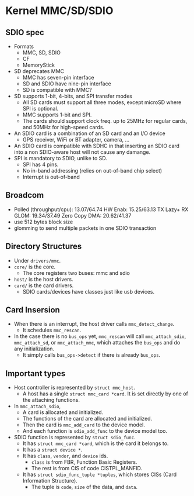 Kernel MMC/SD/SDIO
==================

## SDIO spec

- Formats
  - MMC, SD, SDIO
  - CF
  - MemoryStick
- SD deprecates MMC
  - MMC has seven-pin interface
  - SD and SDIO have nine-pin interface
  - SD is compatible with MMC?
- SD supports 1-bit, 4-bits, and SPI transfer modes
  - All SD cards must support all three modes, except microSD where SPI is
    optional.
  - MMC supports 1-bit and SPI.
  - The cards should support clock freq. up to 25MHz for regular cards, and
    50MHz for high-speed cards.
- An SDIO card is a combination of an SD card and an I/O device
  - GPS receiver, WiFi or BT adapter, camera, ...
- An SDIO card is compatible with SDHC in that inserting an SDIO card into a
  non SDIO-aware host will not cause any damange.
- SPI is mandatory to SDIO, unlike to SD.
  - SPI has 4 pins.
  - No in-band addressing (relies on out-of-band chip select)
  - Interrupt is out-of-band

## Broadcom

- Polled (throughput/cpu): 13.07/64.74
  HW Enab: 15.25/63.13
  TX Lazy+ RX GLOM: 19.34/37.49
  Zero Copy DMA: 20.62/41.37
- use 512 bytes block size
- glomming to send multiple packets in one SDIO transaction

## Directory Structures

- Under `drivers/mmc`.
- `core/` is the core.
  - The core registers two buses: mmc and sdio
- `host/` is the host drivers.
- `card/` is the card drivers.
  - SDIO cards/devices have classes just like usb devices.

## Card Insersion

- When there is an interrupt, the host driver calls `mmc_detect_change`.
  - It schedules `mmc_rescan`.
- In the case there is no `bus_ops` yet, `mmc_rescan` will
  call `mmc_attach_sdio`, `mmc_attach_sd`, or `mmc_attach_mmc`, which attaches
  the `bus_ops` and do any initialization.
  - It simply calls `bus_ops->detect` if there is already `bus_ops`.

## Important types

- Host controller is represented by `struct mmc_host`.
  - A host has a single `struct mmc_card *card`.  It is set directly by one of
    the attaching functions.
- In `mmc_attach_sdio`,
  - A card is allocated and initialized.
  - The functions of the card are allocated and initialized.
  - Then the card is `mmc_add_card` to the device model.
  - And each function is `sdio_add_func` to the device model too.
- SDIO function is represented by `struct sdio_func`.
  - It has `struct mmc_card *card`, which is the card it belongs to.
  - It has a `struct device *`.
  - It has `class`, `vendor`, and `device` ids.
    - `class` is from FBR, Function Basic Registers.
    - The rest is from CIS of code CISTPL_MANFID.
  - It has `struct sdio_func_tuple *tuples`, which stores CISs (Card Information
    Structure).
    - The tuple is `code`, `size` of the data, and `data`.
